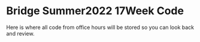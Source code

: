 # Bridge Summer2022 17Week Code
Here is where all code from office hours will be stored so you can look back and review.
